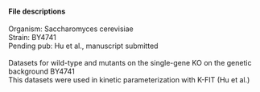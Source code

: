 #### File descriptions
Organism: Saccharomyces cerevisiae<br>
Strain: BY4741<br>
Pending pub: Hu et al., manuscript submitted<br>
<br>
Datasets for wild-type and mutants on the single-gene KO on the genetic background BY4741<br>
This datasets were used in kinetic parameterization with K-FIT (Hu et al.)<br>
